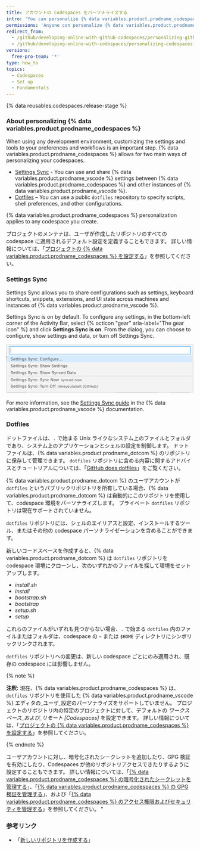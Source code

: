 ```yaml
---
title: アカウントの Codespaces をパーソナライズする
intro: 'You can personalize {% data variables.product.prodname_codespaces %} by using a `dotfiles` repository on {% data variables.product.product_name %} or by using Settings Sync.'
permissions: 'Anyone can personalize {% data variables.product.prodname_codespaces %} for their user account.'
redirect_from:
  - /github/developing-online-with-github-codespaces/personalizing-github-codespaces-for-your-account
  - /github/developing-online-with-codespaces/personalizing-codespaces-for-your-account
versions:
  free-pro-team: '*'
type: how_to
topics:
  - Codespaces
  - Set up
  - Fundamentals
---
```


{% data reusables.codespaces.release-stage %}

### About personalizing {% data variables.product.prodname_codespaces %}

When using any development environment, customizing the settings and tools to your preferences and workflows is an important step. {% data variables.product.prodname_codespaces %} allows for two main ways of personalizing your codespaces.

- [Settings Sync](#settings-sync) - You can use and share {% data variables.product.prodname_vscode %} settings between {% data variables.product.prodname_codespaces %} and other instances of {% data variables.product.prodname_vscode %}.
- [Dotfiles](#dotfiles) – You can use a public `dotfiles` repository to specify scripts, shell preferences, and other configurations.

{% data variables.product.prodname_codespaces %} personalization applies to any codespace you create.

プロジェクトのメンテナは、ユーザが作成したリポジトリのすべての codespace に適用されるデフォルト設定を定義することもできます。 詳しい情報については、「[プロジェクトの {% data variables.product.prodname_codespaces %} を設定する](/github/developing-online-with-codespaces/configuring-codespaces-for-your-project)」を参照してください。

### Settings Sync

Settings Sync allows you to share configurations such as settings, keyboard shortcuts, snippets, extensions, and UI state across machines and instances of {% data variables.product.prodname_vscode %}.

Settings Sync is on by default. To configure any settings, in the bottom-left corner of the Activity Bar, select {% octicon "gear" aria-label="The gear icon" %} and click **Settings Sync is on**. From the dialog, you can choose to configure, show settings and data, or turn off Settings Sync.

![Setting Sync option in manage menu](/assets/images/help/codespaces/codespaces-manage-settings-sync.png)

For more information, see the [Settings Sync guide](https://code.visualstudio.com/docs/editor/settings-sync) in the {% data variables.product.prodname_vscode %} documentation.

### Dotfiles

ドットファイルは、`.` で始まる Unix ライクなシステム上のファイルとフォルダであり、システム上のアプリケーションとシェルの設定を制御します。 ドットファイルは、{% data variables.product.prodname_dotcom %} のリポジトリに保存して管理できます。 `dotfiles` リポジトリに含める内容に関するアドバイスとチュートリアルについては、「[GitHub does dotfiles](https://dotfiles.github.io/)」をご覧ください。

{% data variables.product.prodname_dotcom %} のユーザアカウントが `dotfiles` というパブリックリポジトリを所有している場合、{% data variables.product.prodname_dotcom %} は自動的にこのリポジトリを使用して、codespace 環境をパーソナライズします。 プライベート `dotfiles` リポジトリは現在サポートされていません。

`dotfiles` リポジトリには、シェルのエイリアスと設定、インストールするツール、またはその他の codespace パーソナライゼーションを含めることができます。

新しいコードスペースを作成すると、{% data variables.product.prodname_dotcom %} は `dotfiles` リポジトリを codespace 環境にクローンし、次のいずれかのファイルを探して環境をセットアップします。

* _install.sh_
* _install_
* _bootstrap.sh_
* _bootstrap_
* _setup.sh_
* _setup_

これらのファイルがいずれも見つからない場合、`.` で始まる `dotfiles` 内のファイルまたはフォルダは、codespace の `~` または `$HOME` ディレクトリにシンボリックリンクされます。

`dotfiles` リポジトリへの変更は、新しい codespace ごとにのみ適用され、既存の codespace には影響しません。

{% note %}

**注釈:** 現在、{% data variables.product.prodname_codespaces %} は、`dotfiles` リポジトリを使用した {% data variables.product.prodname_vscode %} エディタの_ユーザ_設定のパーソナライズをサポートしていません。 プロジェクトのリポジトリ内の特定のプロジェクトに対して、デフォルトの _ワークスペース_および_リモート [Codespaces]_ を設定できます。 詳しい情報については、「[プロジェクトの {% data variables.product.prodname_codespaces %} を設定する](/github/developing-online-with-codespaces/configuring-codespaces-for-your-project#creating-a-custom-codespace-configuration)」を参照してください。

{% endnote %}

ユーザアカウントに対し、暗号化されたシークレットを追加したり、GPG 検証を有効にしたり、Codespaces が他のリポジトリアクセスできたりするように設定することもできます。 詳しい情報については、「[{% data variables.product.prodname_codespaces %} の暗号化されたシークレットを管理する](/github/developing-online-with-codespaces/managing-encrypted-secrets-for-codespaces)」、「[{% data variables.product.prodname_codespaces %} の GPG 検証を管理する](/github/developing-online-with-codespaces/managing-gpg-verification-for-codespaces)」、および「[{% data variables.product.prodname_codespaces %} のアクセス権限およびセキュリティを管理する](/github/developing-online-with-codespaces/managing-access-and-security-for-codespaces)」を参照してください。 "

### 参考リンク

* 「[新しいリポジトリを作成する](/github/creating-cloning-and-archiving-repositories/creating-a-new-repository)」
